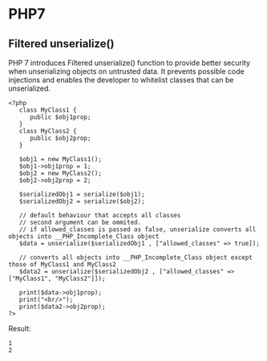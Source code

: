 # PHP7
## Filtered unserialize()
PHP 7 introduces Filtered unserialize() function to provide better security when unserializing objects on untrusted data. It prevents possible code injections and enables the developer to whitelist classes that can be unserialized.

```
<?php
   class MyClass1 { 
      public $obj1prop;   
   }
   class MyClass2 {
      public $obj2prop;
   }

   $obj1 = new MyClass1();
   $obj1->obj1prop = 1;
   $obj2 = new MyClass2();
   $obj2->obj2prop = 2;

   $serializedObj1 = serialize($obj1);
   $serializedObj2 = serialize($obj2);

   // default behaviour that accepts all classes
   // second argument can be ommited.
   // if allowed_classes is passed as false, unserialize converts all objects into __PHP_Incomplete_Class object
   $data = unserialize($serializedObj1 , ["allowed_classes" => true]);

   // converts all objects into __PHP_Incomplete_Class object except those of MyClass1 and MyClass2
   $data2 = unserialize($serializedObj2 , ["allowed_classes" => ["MyClass1", "MyClass2"]]);

   print($data->obj1prop);
   print("<br/>");
   print($data2->obj2prop);
?>
```
Result:

```
1
2
```
